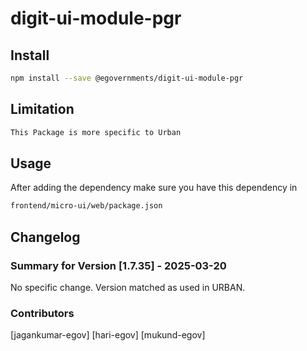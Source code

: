 # digit-ui-module-pgr

## Install

```bash
npm install --save @egovernments/digit-ui-module-pgr
```

## Limitation

```bash
This Package is more specific to Urban
```

## Usage

After adding the dependency make sure you have this dependency in

```bash
frontend/micro-ui/web/package.json
```

## Changelog

### Summary for Version [1.7.35] - 2025-03-20

No specific change. Version matched as used in URBAN.

### Contributors

[jagankumar-egov] [hari-egov] [mukund-egov]